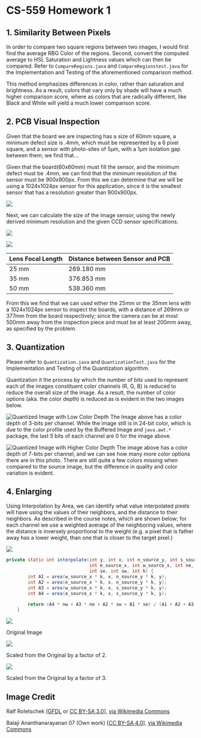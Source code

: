 CS-559 Homework 1
=================

## 1. Similarity Between Pixels
In order to compare two square regions between two images, I would first find the average RBG Color of the regions. Second, convert the computed average to HSL Saturation and Lightness values which can then be compared. Refer to `CompareRegions.java` and `CompareRegionstest.java` for the Implementation and Testing of the aforementioned comparison method.

This method emphasizes differences in color, rather than saturation and brightness. As a result, colors that vary only by shade will have a much higher comparison score, where as colors that are radically different, like Black and White will yield a much lower comparison score.

## 2. PCB Visual Inspection
Given that the board we are inspecting has a size of 60mm square, a minimum defect size is .4mm, which must be represented by a 6 pixel square, and a sensor with photo-sites of 5μm, with a 1μm isolation gap between them; we find that...

Given that the board(60x60mm) must fill the sensor, and the minimum defect must be .4mm, we can find that the minimum resolution of the sensor must be 900x900px. From this we can determine that we will be using a 1024x1024px sensor for this application, since it is the smallest sensor that has a resolution greater than 900x900px.

![](output/Eqn1.gif)

Next, we can calculate the size of the image sensor, using the newly derived minimum resolution and the given CCD sensor specifications.

![](output/Eqn2.gif)

![](output/Eqn3.gif)

| Lens Focal Length | Distance between Sensor and PCB |
| :---------------- | :------------------------------ |
| 25 mm             | 269.180 mm                      |
| 35 mm             | 376.853 mm                      |
| 50 mm             | 538.360 mm                      |

From this we find that we can used either the 25mm or the 35mm lens with a 1024x1024px sensor to inspect the boards, with a distance of 269mm or 377mm from the board respectively; since the camera can be at most 500mm away from the inspection piece and must be at least 200mm away, as specified by the problem.

## 3. Quantization
Please refer to `Quantization.java` and `QuantizationTest.java` for the Implementation and Testing of the Quantization algorithm.

Quantization it the process by which the number of bits used to represent each of the images constituent color channels (R, G, B) is reduced to reduce the overall size of the image. As a result, the number of color options (aka. the color depth) is reduced as is evident in the two images below.

![Quantized Image with Low Color Depth](output/quantize_low.jpg)
The Image above has a color depth of 3-bits per channel. While the image still is in 24-bit color, which is due to the color profile used by the Buffered Image and `java.awt.*` package, the last 5 bits of each channel are 0 for the image above.

![Quantized Image with Higher Color Depth](output/quantize_high.jpg)
The image above has a color depth of 7-bits per channel, and we can see how many more color options there are in this photo. There are still quite a few colors missing when compared to the source image, but the difference in quality and color variation is evident.

## 4. Enlarging

Using Interpolation by Area, we can identify what value interpolated pixels will have using the values of their neighbors, and the distance to their neighbors. As described in the course notes, which are shown below; for each channel we use a weighted average of the neighboring values, where the distance is inversely proportional to the weight (e.g. a pixel that is father away has a lower weight, than one that is closer to the target pixel.)

![](output/interpolation_method.png)

```java
private static int interpolate(int y, int x, int n_source_y, int s_source_y,
                               int e_source_x, int w_source_x, int ne, int nw,
                               int se, int sw, int k) {
        int A1 = area(w_source_x * k, x, n_source_y * k, y);
        int A2 = area(e_source_x * k, x, n_source_y * k, y);
        int A3 = area(w_source_x * k, x, s_source_y * k, y);
        int A4 = area(e_source_x * k, x, s_source_y * k, y);

        return (A4 * nw + A3 * ne + A2 * sw + A1 * se) / (A1 + A2 + A3 + A4);
    }
```

![](output/scale_1.jpg)

Original Image


![](output/scale_2.png)

Scaled from the Original by a factor of 2.


![](output/scale_3.png)

Scaled from the Original by a factor of 3.

## Image Credit
Ralf Roletschek [[GFDL](http://www.gnu.org/copyleft/fdl.html) or [CC BY-SA 3.0](http://creativecommons.org/licenses/by-sa/3.0)], [via Wikimedia Commons](https://commons.wikimedia.org/wiki/File%3A13-08-09-peak-by-RalfR-01.jpg)

Balaji Ananthanarayanan 07 (Own work) [[CC BY-SA 4.0](http://creativecommons.org/licenses/by-sa/4.0)], [via Wikimedia Commons](https://commons.wikimedia.org/wiki/File%3ACbe_flyover.jpg)

